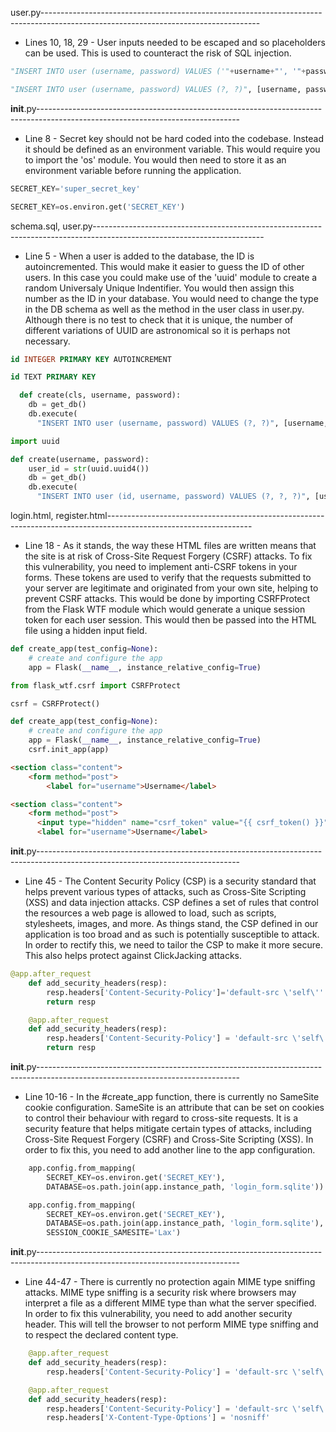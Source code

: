 user.py------------------------------------------------------------------------------------------------------------------------------------

- Lines 10, 18, 29 - User inputs needed to be escaped and so placeholders can be used. This is used to counteract the risk of SQL injection.

```python
"INSERT INTO user (username, password) VALUES ('"+username+"', '"+password+"')"
```
```python
"INSERT INTO user (username, password) VALUES (?, ?)", [username, password]
```

__init__.py--------------------------------------------------------------------------------------------------------------------------------

- Line 8 - Secret key should not be hard coded into the codebase. Instead it should be defined as an environment variable. This would require
    you to import the 'os' module. You would then need to store it as an environment variable before running the application.

```python
SECRET_KEY='super_secret_key'
```
```python
SECRET_KEY=os.environ.get('SECRET_KEY')
```

schema.sql, user.py------------------------------------------------------------------------------------------------------------------------

- Line 5 - When a user is added to the database, the ID is autoincremented. This would make it easier to guess the ID of other users. In this
    case you could make use of the 'uuid' module to create a random Universaly Unique Indentifier. You would then assign this number as the ID
    in your database. You would need to change the type in the DB schema as well as the method in the user class in user.py. Although there is
    no test to check that it is unique, the number of different variations of UUID are astronomical so it is perhaps not necessary.

```SQL
id INTEGER PRIMARY KEY AUTOINCREMENT
```
```SQL
id TEXT PRIMARY KEY
```

```python
  def create(cls, username, password):
    db = get_db()
    db.execute(
      "INSERT INTO user (username, password) VALUES (?, ?)", [username, password])
```
```python
import uuid

def create(username, password):
    user_id = str(uuid.uuid4())
    db = get_db()
    db.execute(
      "INSERT INTO user (id, username, password) VALUES (?, ?, ?)", [user_id, username, password])
```

login.html, register.html------------------------------------------------------------------------------------------------------------------

- Line 18 - As it stands, the way these HTML files are written means that the site is at risk of Cross-Site Request Forgery (CSRF) attacks. To fix 
  this   vulnerability, you need to implement anti-CSRF tokens in your forms. These tokens are used to verify that the requests submitted to your 
  server are legitimate and originated from your own site, helping to prevent CSRF attacks. This would be done by importing CSRFProtect from the Flask WTF 
  module which would generate a unique session token for each user session. This would then be passed into the HTML file using a hidden input field.

```python
def create_app(test_config=None):
    # create and configure the app
    app = Flask(__name__, instance_relative_config=True)
```

```python
from flask_wtf.csrf import CSRFProtect

csrf = CSRFProtect()

def create_app(test_config=None):
    # create and configure the app
    app = Flask(__name__, instance_relative_config=True)
    csrf.init_app(app)
```

```HTML
<section class="content">
    <form method="post">
        <label for="username">Username</label>
```

```HTML
<section class="content">
    <form method="post">
      <input type="hidden" name="csrf_token" value="{{ csrf_token() }}"/>
      <label for="username">Username</label>
```

__init__.py--------------------------------------------------------------------------------------------------------------------------------

- Line 45 - The Content Security Policy (CSP) is a security standard that helps prevent various types of attacks, such as Cross-Site Scripting (XSS) 
  and data injection attacks. CSP defines a set of rules that control the resources a web page is allowed to load, such as scripts, stylesheets, 
  images, and more. As things stand, the CSP defined in our application is too broad and as such is potentially susceptible to attack. In order to
  rectify this, we need to tailor the CSP to make it more secure. This also helps protect against ClickJacking attacks.

```python
@app.after_request
    def add_security_headers(resp):
        resp.headers['Content-Security-Policy']='default-src \'self\''
        return resp
```
```python
    @app.after_request
    def add_security_headers(resp):
        resp.headers['Content-Security-Policy'] = 'default-src \'self\'; script-src \'self\'; style-src \'self\'; frame-ancestors \'self\'; form-action \'self\''
        return resp
```

__init__.py--------------------------------------------------------------------------------------------------------------------------------

- Line 10-16 - In the #create_app function, there is currently no SameSite cookie configuration. SameSite is an attribute that can be set on cookies to
  control their behaviour with regard to cross-site requests. It is a security feature that helps mitigate certain types of attacks, including Cross-Site 
  Request Forgery (CSRF) and Cross-Site Scripting (XSS). In order to fix this, you need to add another line to the app configuration.

```python
    app.config.from_mapping(
        SECRET_KEY=os.environ.get('SECRET_KEY'),
        DATABASE=os.path.join(app.instance_path, 'login_form.sqlite'))
```
```python
    app.config.from_mapping(
        SECRET_KEY=os.environ.get('SECRET_KEY'),
        DATABASE=os.path.join(app.instance_path, 'login_form.sqlite'),
        SESSION_COOKIE_SAMESITE='Lax')
```

__init__.py--------------------------------------------------------------------------------------------------------------------------------

- Line 44-47 - There is currently no protection again MIME type sniffing attacks. MIME type sniffing is a security risk where browsers may interpret a file
as a different MIME type than what the server specified. In order to fix this vulnerability, you need to add another security header. This will tell the browser
to not perform MIME type sniffing and to respect the declared content type.

```python
    @app.after_request
    def add_security_headers(resp):
        resp.headers['Content-Security-Policy'] = 'default-src \'self\'; script-src \'self\'; style-src \'self\'; frame-ancestors \'self\'; form-action \'self\''
```

```python
    @app.after_request
    def add_security_headers(resp):
        resp.headers['Content-Security-Policy'] = 'default-src \'self\'; script-src \'self\'; style-src \'self\'; frame-ancestors \'self\'; form-action \'self\''
        resp.headers['X-Content-Type-Options'] = 'nosniff'
```
